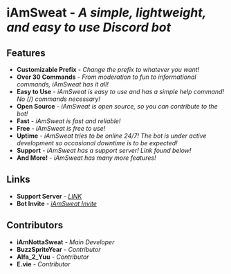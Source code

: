 # **iAmSweat** - _A simple, lightweight, and easy to use Discord bot_

## **Features**

- **Customizable Prefix** - _Change the prefix to whatever you want!_
- **Over 30 Commands** - _From moderation to fun to informational commands, iAmSweat has it all!_
- **Easy to Use** - _iAmSweat is easy to use and has a simple help command! No (/) commands necessary!_
- **Open Source** - _iAmSweat is open source, so you can contribute to the bot!_
- **Fast** - _iAmSweat is fast and reliable!_
- **Free** - _iAmSweat is free to use!_
- **Uptime** - _iAmSweat tries to be online 24/7! The bot is under active development so occasional downtime is to be expected!_
- **Support** - _iAmSweat has a support server! Link found below!_
- **And More!** - _iAmSweat has many more features!_

## **Links**

- **Support Server** - _[LINK](https://discord.gg/Q8YRHfmzDH)_
- **Bot Invite** - _[iAmSweat Invite](https://discord.com/api/oauth2/authorize?client_id=1169158044148580393&permissions=1514983124038&scope=bot%20applications.commands)_

## **Contributors**

- **iAmNottaSweat** - _Main Developer_
- **BuzzSpriteYear** - _Contributor_
- **Alfa_2_Yuu** - _Contributor_
- **E.vie** - _Contributor_
